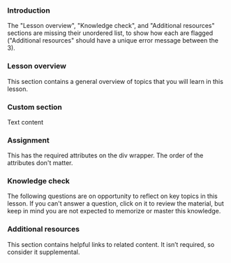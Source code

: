 ### Introduction

The "Lesson overview", "Knowledge check", and "Additional resources" sections are missing their unordered list, to show how each are flagged ("Additional resources" should have a unique error message between the 3).

### Lesson overview

This section contains a general overview of topics that you will learn in this lesson.

### Custom section

Text content

### Assignment

<div markdown="1" class="lesson-content__panel">

This has the required attributes on the div wrapper. The order of the attributes don't matter.

</div>

### Knowledge check

The following questions are on opportunity to reflect on key topics in this lesson. If you can't answer a question, click on it to review the material, but keep in mind you are not expected to memorize or master this knowledge.

### Additional resources

This section contains helpful links to related content. It isn’t required, so consider it supplemental.
